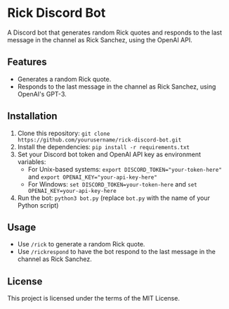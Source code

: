 # Rick Discord Bot

A Discord bot that generates random Rick quotes and responds to the last message in the channel as Rick Sanchez, using the OpenAI API.

## Features

- Generates a random Rick quote.
- Responds to the last message in the channel as Rick Sanchez, using OpenAI's GPT-3.

## Installation

1. Clone this repository: `git clone https://github.com/yourusername/rick-discord-bot.git`
2. Install the dependencies: `pip install -r requirements.txt`
3. Set your Discord bot token and OpenAI API key as environment variables:
    - For Unix-based systems: `export DISCORD_TOKEN="your-token-here"` and `export OPENAI_KEY="your-api-key-here"`
    - For Windows: `set DISCORD_TOKEN=your-token-here` and `set OPENAI_KEY=your-api-key-here`
4. Run the bot: `python3 bot.py` (replace `bot.py` with the name of your Python script)

## Usage

- Use `/rick` to generate a random Rick quote.
- Use `/rickrespond` to have the bot respond to the last message in the channel as Rick Sanchez.

## License

This project is licensed under the terms of the MIT License.